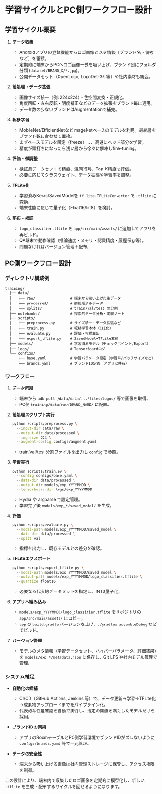 # 学習サイクルとPC側ワークフロー設計

## 学習サイクル概要
1. **データ収集**
   - Androidアプリの登録機能からロゴ画像とメタ情報（ブランド名・備考など）を蓄積。
   - 定期的に端末からPCへロゴ画像一式を吸い上げ、ブランド別にフォルダ分類 (`dataset/BRAND_X/*.jpg`)。
   - 公開データセット（OpenLogo, LogoDet-3K 等）や社内素材も統合。

2. **前処理・データ拡張**
   - 画像サイズ統一（例: 224x224）・色空間変換・正規化。
   - 角度回転・左右反転・明度補正などのデータ拡張をブランド毎に適用。
   - データ数の少ないブランドはAugmentationで補完。

3. **転移学習**
   - MobileNet/EfficientNetなどImageNetベースのモデルを利用。最終層をブランド数に合わせて置換。
   - まずベースモデルを固定（freeze）し、高速にヘッド部分を学習。
   - 精度が頭打ちになったら浅い層から徐々に解凍しfine-tuning。

4. **評価・微調整**
   - 検証用データセットで精度、混同行列、Top-K精度を評価。
   - 必要に応じてクラスウェイト、データ拡張や学習率を調整。

5. **TFLite化**
   - 学習済みKeras/SavedModelを `tf.lite.TFLiteConverter` で `.tflite` に変換。
   - 端末性能に応じて量子化（Float16/Int8）を検討。

6. **配布・検証**
   - `logo_classifier.tflite` を `app/src/main/assets/` に追加してアプリを再ビルド。
   - QA端末で動作確認（推論速度・メモリ・認識精度・履歴保存等）。
   - 問題なければバージョン管理＋配布。

## PC側ワークフロー設計

### ディレクトリ構成例
```
training/
  ├── data/
  │   ├── raw/                # 端末から吸い上げた生データ
  │   ├── processed/          # 前処理済みデータ
  │   └── splits/             # train/val/test の分割
  ├── notebooks/              # 探索的データ分析・実験ノート
  ├── scripts/
  │   ├── preprocess.py       # サイズ統一・データ拡張など
  │   ├── train.py            # 転移学習本体（CLI化）
  │   ├── evaluate.py         # 評価・指標算出
  │   └── export_tflite.py    # SavedModel→TFLite変換
  ├── models/                 # 学習済みモデル（チェックポイント/Export）
  ├── logs/                   # TensorBoardログ
  └── configs/
      ├── base.yaml           # 学習パラメータ設定（学習率/バッチサイズなど）
      └── brands.yaml         # ブランドID定義（アプリと共有）
```

### ワークフロー
1. **データ同期**
   - 端末から `adb pull /data/data/.../files/logos/` 等で画像を取得。
   - PC側 `training/data/raw/BRAND_NAME/` に配置。

2. **前処理スクリプト実行**
   ```bash
   python scripts/preprocess.py \
     --input-dir data/raw \
     --output-dir data/processed \
     --img-size 224 \
     --augment-config configs/augment.yaml
   ```
   - train/val/test 分割ファイルを出力し `config` で参照。

3. **学習実行**
   ```bash
   python scripts/train.py \
     --config configs/base.yaml \
     --data-dir data/processed \
     --output-dir models/exp_YYYYMMDD \
     --tensorboard-dir logs/exp_YYYYMMDD
   ```
   - Hydra や argparse で設定管理。  
   - 学習完了後 `models/exp_*/saved_model/` を生成。

4. **評価**
   ```bash
   python scripts/evaluate.py \
     --model-path models/exp_YYYYMMDD/saved_model \
     --data-dir data/processed \
     --split val
   ```
   - 指標を出力し、既存モデルとの差分を確認。

5. **TFLiteエクスポート**
   ```bash
   python scripts/export_tflite.py \
     --model-path models/exp_YYYYMMDD/saved_model \
     --output-path models/exp_YYYYMMDD/logo_classifier.tflite \
     --quantize float16
   ```
   - 必要なら代表的データセットを指定し、INT8量子化。

6. **アプリへ組み込み**
   - `models/exp_YYYYMMDD/logo_classifier.tflite` をリポジトリの `app/src/main/assets/` にコピー。
   - `app` の `build.gradle` バージョンを上げ、`./gradlew assembleDebug` などでビルド。

7. **バージョン管理**
   - モデルのメタ情報（学習データセット、ハイパーパラメータ、評価結果）を `models/exp_*/metadata.json` に保存し、Git LFS や社内モデル管理で管理。

### システム補足
- **自動化の候補**  
  - CI/CD（GitHub Actions, Jenkins 等）で、データ更新→学習→TFLite化→成果物アップロードまでをパイプライン化。
  - 代表的な性能確認を自動で実行し、指定の閾値を満たしたモデルだけを採用。

- **ブランドIDの同期**  
  - アプリのRoomテーブルとPC側学習環境でブランドIDがズレないように `configs/brands.yaml` 等で一元管理。

- **データの安全性**  
  - 端末から吸い上げる画像は社内管理ストレージに保管し、アクセス権限を制御。

この設計により、端末内で収集したロゴ画像を定期的に模型化し、新しい `.tflite` を生成・配布するサイクルを回せるようになります。
